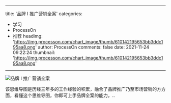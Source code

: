 
---
title: '品牌 I 推广营销全案'
categories: 
 - 学习
 - ProcessOn
 - 推荐
headimg: 'https://img.processon.com/chart_image/thumb/610142195653bb3ddc195aa8.png'
author: ProcessOn
comments: false
date: 2021-11-24 09:22:24
thumbnail: 'https://img.processon.com/chart_image/thumb/610142195653bb3ddc195aa8.png'
---

<div>   
<img class="thumb" alt="品牌 I 推广营销全案" src="https://img.processon.com/chart_image/thumb/610142195653bb3ddc195aa8.png" referrerpolicy="no-referrer">
<p>该思维导图是历经三年多的工作经验的积累，融合了品牌推广乃至市场营销的方方面，看懂这个思维导图，你即可上手品牌全案的能力，..</p>  
</div>
            
